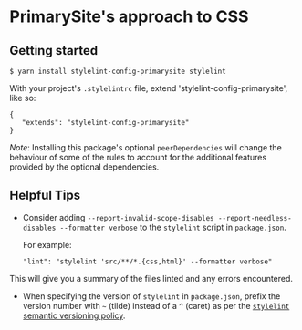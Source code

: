 # PrimarySite's approach to CSS

## Getting started

    $ yarn install stylelint-config-primarysite stylelint

With your project's `.stylelintrc` file, extend 'stylelint-config-primarysite', like so:

    {
       "extends": "stylelint-config-primarysite"
    }

_Note_: Installing this package's optional `peerDependencies` will change the behaviour of some of
the rules to account for the additional features provided by the optional dependencies.

## Helpful Tips

- Consider adding `--report-invalid-scope-disables --report-needless-disables --formatter verbose`
  to the `stylelint` script in `package.json`.

  For example:

      "lint": "stylelint 'src/**/*.{css,html}' --formatter verbose"

This will give you a summary of the files linted and any errors encountered.

- When specifying the version of `stylelint` in `package.json`, prefix the version number with `~`
  (tilde) instead of a `^` (caret) as per the
  [`stylelint` semantic versioning policy](https://stylelint.io/#semantic-versioning-policy).
